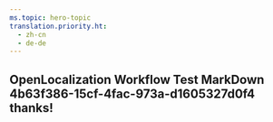 ```yaml
---
ms.topic: hero-topic
translation.priority.ht: 
  - zh-cn
  - de-de
---
```

## OpenLocalization Workflow Test MarkDown 4b63f386-15cf-4fac-973a-d1605327d0f4 thanks!
